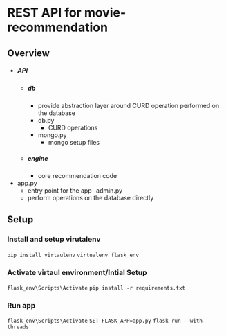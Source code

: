 # REST API for movie-recommendation
## Overview

- ##### API
    - ##### db 
        - provide abstraction layer around CURD operation performed on the database
        - db.py
            - CURD operations
        - mongo.py
            - mongo setup files
    - ##### engine
        - core recommendation code
- app.py
  - entry point for the app 
-admin.py 
  - perform operations on the database directly


## Setup 
### Install and setup virutalenv 

` pip install virtaulenv `
` virtualenv flask_env `

### Activate virtaul environment/Intial Setup

`flask_env\Scripts\Activate`
`pip install -r requirements.txt`

### Run app 

`flask_env\Scripts\Activate`
`SET FLASK_APP=app.py`
`flask run --with-threads`
